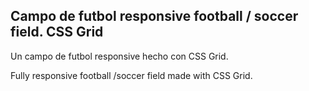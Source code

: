## Campo de futbol responsive football / soccer field. CSS Grid

Un campo de futbol responsive hecho con CSS Grid.

Fully responsive football /soccer field made with CSS Grid.